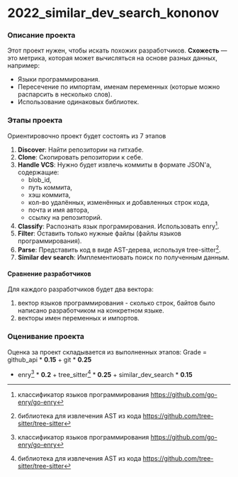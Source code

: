 # 2022_similar_dev_search_kononov

### Описание проекта

Этот проект нужен, чтобы искать похожих разработчиков. **Схожесть** — это метрика, которая может
вычисляться на основе разных данных, например:

* Языки программирования.
* Пересечение по импортам, именам переменных (которые можно распарсить в несколько слов).
* Использование одинаковых библиотек.

### Этапы проекта

Ориентировочно проект будет состоять из 7 этапов

1) **Discover**: Найти репозитории на гитхабе.
2) **Clone**: Скопировать репозитории к себе.
3) **Handle VCS**: Нужно будет извлечь коммиты в формате JSON'а, содержащие:
    * blob_id,
    * путь коммита,
    * хэш коммита,
    * кол-во удалённых, изменённых и добавленных строк кода,
    * почта и имя автора,
    * ссылку на репозиторий.
4) **Classify**: Распознать язык програмирования. Использовать enry[^1].
5) **Filter**: Оставить только нужные файлы (файлы языков программирования).
6) **Parse**: Представить код в виде AST-дерева, используя tree-sitter[^2].
7) **Similar dev search**: Имплементиовать поиск по полученным данным.

#### Сравнение разработчиков

Для каждого разработчиков будет два вектора:

1) вектор языков программирования - сколько строк, байтов было написано разработчиком на конкретном
   языке.
2) векторы имен переменных и импортов.

### Оценивание проекта

Оценка за проект складывается из выполненных этапов: Grade = github_api * **0.15** + git * **0.25**

+ enry[^1] * **0.2** + tree_sitter[^2] * **0.25** + similar_dev_search * **0.15**

[^1]: классификатор языков программирования https://github.com/go-enry/go-enry
[^2]: библиотека для извлечения AST из кода https://github.com/tree-sitter/tree-sitter
